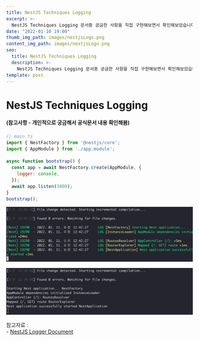 ```yaml
---
title: NestJS Techniques Logging 
excerpt: >-
  NestJS Techniques Logging 문서중 궁금한 사항을 직접 구현해보면서 확인해보았습니다.
date: "2022-01-10 19:00"
thumb_img_path: images/nestjsLogo.png
content_img_path: images/nestjsLogo.png
seo:
  title: NestJS Techniques Logging 
  description: >-
    NestJS Techniques Logging 문서중 궁금한 사항을 직접 구현해보면서 확인해보았습니다.
template: post
---
```


# NestJS Techniques Logging 
#### (참고사항 - 개인적으로 궁금해서 공식문서 내용 확인해봄)

```js
// main.ts
import { NestFactory } from '@nestjs/core';
import { AppModule } from './app.module';

async function bootstrap() {
  const app = await NestFactory.create(AppModule, {
    logger: console,
  });
  await app.listen(3000);
}
bootstrap();
```

![NestJS 기본 로거](../../../../images/nestjs-logger-default.png)  

![NestJS 로거 전역객체 console 커스텀](../../../../images/nestjs-logger-custom-console.png)

참고자료 :  
*-* [NestJS Logger Document](https://docs.nestjs.com/techniques/logger)